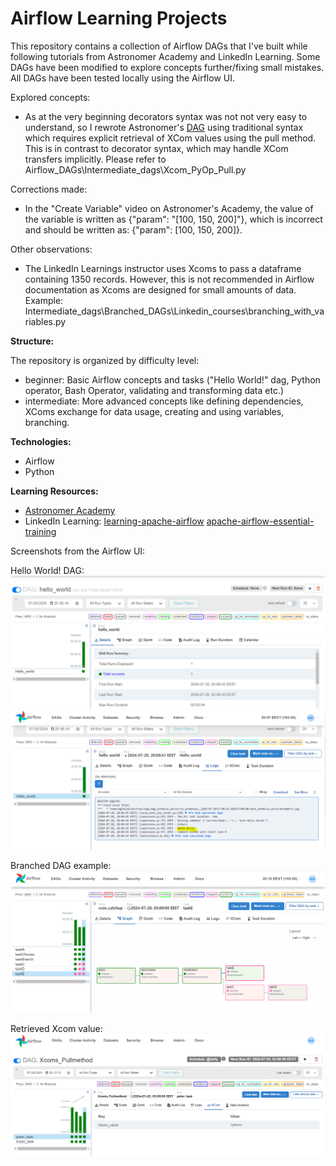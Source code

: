 # Airflow Learning Projects

This repository contains a collection of Airflow DAGs that I've built while following tutorials from Astronomer Academy and LinkedIn Learning. Some DAGs have been modified to explore concepts further/fixing small mistakes. All DAGs have been tested locally using the Airflow UI.

Explored concepts:
* As at the very beginning decorators syntax was not not very easy to understand, so I rewrote Astronomer's [DAG](https://academy.astronomer.io/path/airflow-101/astro-runtime-xcoms-101/1189671) using traditional syntax which requires explicit retrieval of XCom values using the pull method. This is in contrast to decorator syntax, which may handle XCom transfers implicitly. 
Please refer to Airflow_DAGs\Intermediate_dags\Xcom_PyOp_Pull.py

Corrections made:
* In the "Create Variable" video on Astronomer's Academy, the value of the variable is written as {"param": "[100, 150, 200]"}, which is incorrect and should be written as: {"param": [100, 150, 200]}.

Other observations:
* The LinkedIn Learnings instructor uses Xcoms to pass a dataframe containing 1350 records. However, this is not recommended in Airflow documentation as Xcoms are designed for small amounts of data. 
Example: Intermediate_dags\Branched_DAGs\Linkedin_courses\branching_with_variables.py

**Structure:**

The repository is organized by difficulty level:
* beginner: Basic Airflow concepts and tasks ("Hello World!" dag, Python operator, Bash Operator, validating and transforming data etc.)
* intermediate: More advanced concepts like defining dependencies, XComs exchange for data usage, creating and using variables, branching.

**Technologies:**

* Airflow
* Python

**Learning Resources:**

* [Astronomer Academy](https://academy.astronomer.io/path/airflow-101) 
* LinkedIn Learning:
    [learning-apache-airflow](https://www.linkedin.com/learning/learning-apache-airflow)
    [apache-airflow-essential-training](https://www.linkedin.com/learning/apache-airflow-essential-training)

Screenshots from the Airflow UI:

Hello World! DAG:
![alt text](hello_world_dag.PNG)
![alt text](hello_world_dag_logs.PNG)

Branched DAG example:
![alt text](catch_up.PNG)

Retrieved Xcom value:
![alt text](xcoms_pull.PNG)